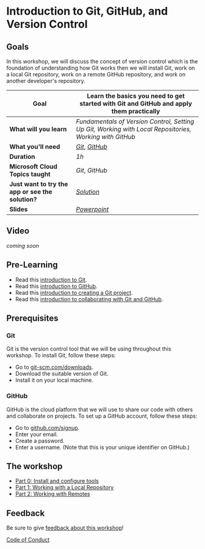 # Introduction to Git, GitHub, and Version Control

## Goals

In this workshop, we will discuss the concept of version control which is the foundation of understanding how Git works then we will install Git, work on a local Git repository, work on a remote GitHub repository, and work on another developer's repository.   

| **Goal**                      | Learn the basics you need to get started with Git and GitHub and apply them practically                    |
| ----------------------------- | ---------------------------------------------------------------------------------------------------------- |
| **What will you learn**       | *Fundamentals of Version Control, Setting Up Git, Working with Local Repositories, Working with GitHub*    |
| **What you'll need**          | *[Git](https://git-scm.com/)*, *[GitHub](https://github.com/)*                                             |
| **Duration**                  | *1h*                                                                                                       |
| **Microsoft Cloud Topics taught**                  | *Git*, *GitHub*                                                                       |
| **Just want to try the app or see the solution?**  | *[Solution](./Solution/)*                                                             |
| **Slides**                                         | *[Powerpoint](slides.pptx)*                                                           |

## Video

*coming soon*

## Pre-Learning

- Read this [introduction to Git](https://learn.microsoft.com/training/modules/intro-to-git/0-introduction).
- Read this [introduction to GitHub](https://learn.microsoft.com/training/modules/introduction-to-github/1-introduction).
- Read this [introduction to creating a Git project](https://learn.microsoft.com/training/modules/create-git-project/1-introduction).
- Read this [introduction to collaborating with Git and GitHub](https://learn.microsoft.com/training/modules/collaborate-with-git/0-introduction).

## Prerequisites

### Git

Git is the version control tool that we will be using throughout this workshop.
To install Git, follow these steps:
- Go to [git-scm.com/downloads](https://git-scm.com/download).
- Download the suitable version of Git.
- Install it on your local machine.

### GitHub

GitHub is the cloud platform that we will use to share our code with others and collaborate on projects.
To set up a GitHub account, follow these steps:
- Go to [github.com/signup](https://github.com/signup).
- Enter your email.
- Create a password.
- Enter a username. (Note that this is your unique identifier on GitHub.)

## The workshop

- [Part 0: Install and configure tools](./setup.md)
- [Part 1: Working with a Local Repository](./local-git.md)
- [Part 2: Working with Remotes](./remote-github.md)

## Feedback

Be sure to give [feedback about this workshop](https://forms.office.com/r/MdhJWMZthR)!

[Code of Conduct](../../CODE_OF_CONDUCT.md)
